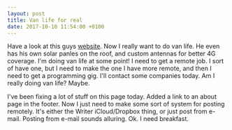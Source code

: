 ```yaml
---
layout: post
title: Van life for real
date: 2017-10-10 11:54:00 +0100
---
```

Have a look at this guys [website](https://ruby-on-wheels.github.io/). Now I really want to do van life.
He even has his own solar panles on the roof, and custom antennas for better 4G coverage. I'm doing van life
at some point! I need to get a remote job. I sort of have one, but I need to make the one I have more remote,
and then I need to get a programming gig. I'll contact some companies today. Am I really doing van life? Maybe.
  
I've been fixing a lot of stuff on this page today. Added a link to an about page in the footer. Now I just need
to make some sort of system for posting remotely. It's either the Writer iCloud/Dropbox thing, or just post
from e-mail. Posting from e-mail sounds alluring. Ok. I need breakfast.
